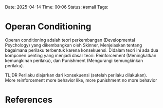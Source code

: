Date: 2025-04-14
Time: 00:06
Status: #small
Tags: 


# Operan Conditioning
Operan conditioning adalah teori perkembangan (Developmental Psychology) yang dikembangkan oleh Skinner, Menjelaskan tentang bagaimana perilaku terbentuk karena konsekuensi. Didalam teori ini ada dua komponen penting yang menjadi dasar teori: Reinforcement (Meningkatkan kemungkinan perilaku), dan Punishment (Mengurangi kemungkinkan perilaku).

TL;DR
Perilaku diajarkan dari konsekuensi (setelah perilaku dilakukan). More reinforcement more behavior like, more punishment no more behavior

# References
